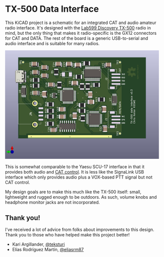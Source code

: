 # TX-500 Data Interface

This KiCAD project is a schematic for an integrated CAT and audio amateur radio interface. It's
designed with the [Lab599 Discovery TX-500](https://lab599.com/) radio in mind, but the only thing
that makes it radio-specific is the GX12 connectors for CAT and DATA. The rest of the board is a
generic USB-to-serial and audio interface and is suitable for many radios.

![Render](render.jpg)

This is somewhat comparable to the Yaesu SCU-17 interface in that it provides both audio
and [CAT control](https://en.wikipedia.org/wiki/Computer_Aided_Transceiver). It is less like the
SignaLink USB interface which only provides audio plus a VOX-based PTT signal but not CAT control.

My design goals are to make this much like the TX-500 itself: small, lightweight and rugged enough
to be outdoors. As such, volume knobs and headphone monitor jacks are not incorporated.

## Thank you!

I've received a lot of advice from folks about improvements to this design. Thank you to those who
have helped make this project better!

* Kari Argillander, [@teksturi](https://github.com/teksturi)
* Elías Rodríguez Martín, [@eliasrm87](https://github.com/eliasrm87)
